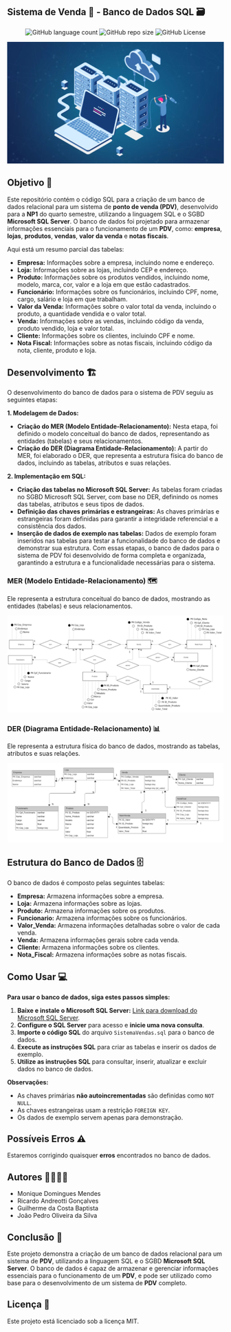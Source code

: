 ## Sistema de Venda 🛒 - Banco de Dados SQL 🗃️

<p align="center">
  <!-- Contador de linguagens do GitHub -->
  <img alt="GitHub language count" src="https://img.shields.io/github/languages/count/devAndreotti/NP1-SistemaVendas?color=FFF&labelColor=135f8c&style=flat-square">
  <!-- Tamanho do repositório no GitHub -->
  <img alt="GitHub repo size" src="https://img.shields.io/github/repo-size/devAndreotti/NP1-SistemaVendas?color=FFF&labelColor=135f8c&style=flat-square">
  <!-- Licença do GitHub -->
  <img alt="GitHub License" src="https://img.shields.io/github/license/devAndreotti/devAndreotti?color=FFF&labelColor=135f8c&style=flat-square">
</p>

<div align="center">
  <img src="./bd.webp" alt="Imagem de um Banco de Dados">
</div>

## Objetivo 🎯
Este repositório contém o código SQL para a criação de um banco de dados relacional para um sistema de **ponto de venda (PDV)**, desenvolvido para a **NP1** do quarto semestre, utilizando a linguagem SQL e o SGBD **Microsoft SQL Server**. O banco de dados foi projetado para armazenar informações essenciais para o funcionamento de um **PDV**, como: **empresa**, **lojas**, **produtos**, **vendas**, **valor da venda** e **notas fiscais**. 

Aqui está um resumo parcial das tabelas:

* **Empresa:** Informações sobre a empresa, incluindo nome e endereço.
* **Loja:** Informações sobre as lojas, incluindo CEP e endereço.
* **Produto:** Informações sobre os produtos vendidos, incluindo nome, modelo, marca, cor, valor e a loja em que estão cadastrados.
* **Funcionário:** Informações sobre os funcionários, incluindo CPF, nome, cargo, salário e loja em que trabalham.
* **Valor da Venda:** Informações sobre o valor total da venda, incluindo o produto, a quantidade vendida e o valor total.
* **Venda:** Informações sobre as vendas, incluindo código da venda, produto vendido, loja e valor total.
* **Cliente:** Informações sobre os clientes, incluindo CPF e nome.
* **Nota Fiscal:** Informações sobre as notas fiscais, incluindo código da nota, cliente, produto e loja. 

  
## Desenvolvimento 🏗️
O desenvolvimento do banco de dados para o sistema de PDV seguiu as seguintes etapas:

**1. Modelagem de Dados:**
* **Criação do MER (Modelo Entidade-Relacionamento):** Nesta etapa, foi definido o modelo conceitual do banco de dados, representando as entidades (tabelas) e seus relacionamentos.
* **Criação do DER (Diagrama Entidade-Relacionamento):** A partir do MER, foi elaborado o DER, que representa a estrutura física do banco de dados, incluindo as tabelas, atributos e suas relações.

**2. Implementação em SQL:**
* **Criação das tabelas no Microsoft SQL Server:** As tabelas foram criadas no SGBD Microsoft SQL Server, com base no DER, definindo os nomes das tabelas, atributos e seus tipos de dados.
* **Definição das chaves primárias e estrangeiras:** As chaves primárias e estrangeiras foram definidas para garantir a integridade referencial e a consistência dos dados.
* **Inserção de dados de exemplo nas tabelas:** Dados de exemplo foram inseridos nas tabelas para testar a funcionalidade do banco de dados e demonstrar sua estrutura.
Com essas etapas, o banco de dados para o sistema de PDV foi desenvolvido de forma completa e organizada, garantindo a estrutura e a funcionalidade necessárias para o sistema.

### MER (Modelo Entidade-Relacionamento) 🗺️
Ele representa a estrutura conceitual do banco de dados, mostrando as entidades (tabelas) e seus relacionamentos. 
<div align="center">
  <img src="./MER_final.jpg" alt="Imagem do MER">
</div>

### DER (Diagrama Entidade-Relacionamento) 📊
Ele representa a estrutura física do banco de dados, mostrando as tabelas, atributos e suas relações.
<div align="center">
  <img src="./DER_final.jpg" alt="Imagem do DER">
</div> 

## Estrutura do Banco de Dados 🗄️
O banco de dados é composto pelas seguintes tabelas:
* **Empresa:** Armazena informações sobre a empresa.
* **Loja:** Armazena informações sobre as lojas.
* **Produto:** Armazena informações sobre os produtos.
* **Funcionario:** Armazena informações sobre os funcionários.
* **Valor_Venda:** Armazena informações detalhadas sobre o valor de cada venda.
* **Venda:** Armazena informações gerais sobre cada venda.
* **Cliente:** Armazena informações sobre os clientes.
* **Nota_Fiscal:** Armazena informações sobre as notas fiscais.

## Como Usar 💻

**Para usar o banco de dados, siga estes passos simples:**
1. **Baixe e instale o Microsoft SQL Server:** [Link para download do Microsoft SQL Server](https://www.microsoft.com/en-us/sql-server/sql-server-downloads). 
2. **Configure o SQL Server** para acesso e **inicie uma nova consulta**. 
3. **Importe o código SQL** do arquivo `SistemaVendas.sql` para o banco de dados.
4. **Execute as instruções SQL** para criar as tabelas e inserir os dados de exemplo.
5. **Utilize as instruções SQL** para consultar, inserir, atualizar e excluir dados no banco de dados.

**Observações:**
* As chaves primárias **não autoincrementadas** são definidas como `NOT NULL`.
* As chaves estrangeiras usam a restrição `FOREIGN KEY`.
* Os dados de exemplo servem apenas para demonstração. 

## Possíveis Erros ⚠️
Estaremos corrigindo quaisquer **erros** encontrados no banco de dados. 

## Autores 👨‍💻👩‍💻
* Monique Domingues Mendes
* Ricardo Andreotti Gonçalves
* Guilherme da Costa Baptista
* João Pedro Oliveira da Silva

## Conclusão 🎉
Este projeto demonstra a criação de um banco de dados relacional para um sistema de **PDV**, utilizando a linguagem SQL e o SGBD **Microsoft SQL Server**. O banco de dados é capaz de armazenar e gerenciar informações essenciais para o funcionamento de um **PDV**, e pode ser utilizado como base para o desenvolvimento de um sistema de **PDV** completo.

## Licença 📄
Este projeto está licenciado sob a licença MIT.
